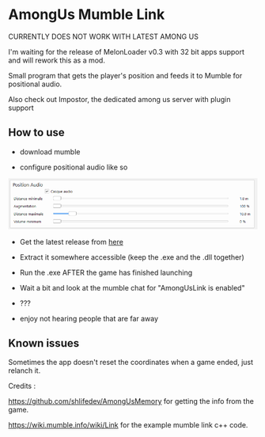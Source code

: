 # AmongUs Mumble Link

CURRENTLY DOES NOT WORK WITH LATEST AMONG US

I'm waiting for the release of MelonLoader v0.3 with 32 bit apps support and will rework this as a mod.

Small program that gets the player's position and feeds it to Mumble for positional audio.

Also check out Impostor, the dedicated among us server with plugin support

## How to use

 - download mumble
 
 - configure positional audio like so
 
 ![mumble](https://raw.githubusercontent.com/LelouBil/AmongUsMumbleLink/master/mumble.png)
 
 - Get the latest release from [here](https://github.com/LelouBil/AmongUsMumbleLink/releases/latest)


 - Extract it somewhere accessible (keep the .exe and the .dll together)
 
 - Run the .exe AFTER the game has finished launching
 
 - Wait a bit and look at the mumble chat for "AmongUsLink is enabled"
 
 - ???
 
 - enjoy not hearing people that are far away
 
## Known issues

Sometimes the app doesn't reset the coordinates when a game ended, just relanch it.

Credits : 

https://github.com/shlifedev/AmongUsMemory for getting the info from the game.

https://wiki.mumble.info/wiki/Link for the example mumble link c++ code.

